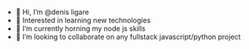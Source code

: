 - 👋 Hi, I’m @denis ligare 
- 👀 Interested in learning new technologies
- 🌱 I’m currently horning my node js skills
- 💞️ I’m looking to collaborate on any fullstack javascript/python project
